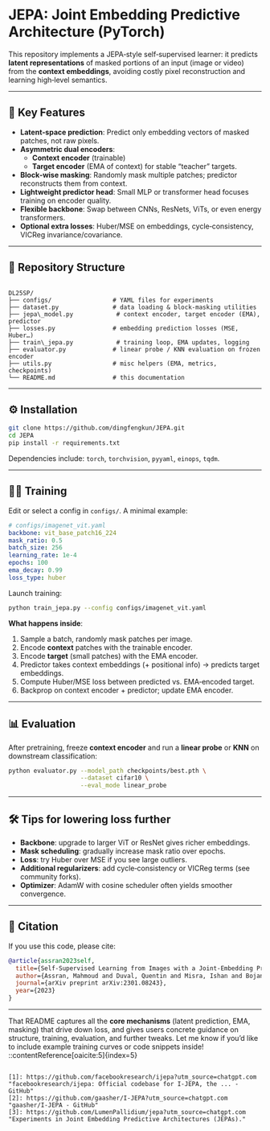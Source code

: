 
# JEPA: Joint Embedding Predictive Architecture (PyTorch)

This repository implements a JEPA‑style self‑supervised learner: it predicts **latent representations** of masked portions of an input (image or video) from the **context embeddings**, avoiding costly pixel reconstruction and learning high‑level semantics.

---

## 🚀 Key Features

- **Latent‑space prediction**: Predict only embedding vectors of masked patches, not raw pixels.  
- **Asymmetric dual encoders**:  
  - **Context encoder** (trainable)  
  - **Target encoder** (EMA of context) for stable “teacher” targets.  
- **Block‑wise masking**: Randomly mask multiple patches; predictor reconstructs them from context.  
- **Lightweight predictor head**: Small MLP or transformer head focuses training on encoder quality.  
- **Flexible backbone**: Swap between CNNs, ResNets, ViTs, or even energy transformers.  
- **Optional extra losses**: Huber/MSE on embeddings, cycle‑consistency, VICReg invariance/covariance.

---

## 📁 Repository Structure

```

DL25SP/
├── configs/                 # YAML files for experiments
├── dataset.py               # data loading & block‑masking utilities
├── jepa\_model.py            # context encoder, target encoder (EMA), predictor
├── losses.py                # embedding prediction losses (MSE, Huber…)
├── train\_jepa.py            # training loop, EMA updates, logging
├── evaluator.py             # linear probe / KNN evaluation on frozen encoder
├── utils.py                 # misc helpers (EMA, metrics, checkpoints)
└── README.md                # this documentation

````

---

## ⚙️ Installation

```bash
git clone https://github.com/dingfengkun/JEPA.git
cd JEPA
pip install -r requirements.txt
````

Dependencies include: `torch`, `torchvision`, `pyyaml`, `einops`, `tqdm`.

---

## 🏋️‍♂️ Training

Edit or select a config in `configs/`. A minimal example:

```yaml
# configs/imagenet_vit.yaml
backbone: vit_base_patch16_224
mask_ratio: 0.5
batch_size: 256
learning_rate: 1e-4
epochs: 100
ema_decay: 0.99
loss_type: huber
```

Launch training:

```bash
python train_jepa.py --config configs/imagenet_vit.yaml
```

**What happens inside**:

1. Sample a batch, randomly mask patches per image.
2. Encode **context** patches with the trainable encoder.
3. Encode **target** (small patches) with the EMA encoder.
4. Predictor takes context embeddings (+ positional info) → predicts target embeddings.
5. Compute Huber/MSE loss between predicted vs. EMA‑encoded target.
6. Backprop on context encoder + predictor; update EMA encoder.

---

## 📊 Evaluation

After pretraining, freeze **context encoder** and run a **linear probe** or **KNN** on downstream classification:

```bash
python evaluator.py --model_path checkpoints/best.pth \
                    --dataset cifar10 \
                    --eval_mode linear_probe
```

---

## 🛠️ Tips for lowering loss further

* **Backbone**: upgrade to larger ViT or ResNet gives richer embeddings.
* **Mask scheduling**: gradually increase mask ratio over epochs.
* **Loss**: try Huber over MSE if you see large outliers.
* **Additional regularizers**: add cycle‑consistency or VICReg terms (see community forks).
* **Optimizer**: AdamW with cosine scheduler often yields smoother convergence.

---

## 🔖 Citation

If you use this code, please cite:

```bibtex
@article{assran2023self,
  title={Self‑Supervised Learning from Images with a Joint‑Embedding Predictive Architecture},
  author={Assran, Mahmoud and Duval, Quentin and Misra, Ishan and Bojanowski, Piotr and Vincent, Pascal and Rabbat, Michael and LeCun, Yann and Ballas, Nicolas},
  journal={arXiv preprint arXiv:2301.08243},
  year={2023}
}
```

---

That README captures all the **core mechanisms** (latent prediction, EMA, masking) that drive down loss, and gives users concrete guidance on structure, training, evaluation, and further tweaks. Let me know if you’d like to include example training curves or code snippets inside!
::contentReference[oaicite:5]{index=5}
```

[1]: https://github.com/facebookresearch/ijepa?utm_source=chatgpt.com "facebookresearch/ijepa: Official codebase for I-JEPA, the ... - GitHub"
[2]: https://github.com/gaasher/I-JEPA?utm_source=chatgpt.com "gaasher/I-JEPA - GitHub"
[3]: https://github.com/LumenPallidium/jepa?utm_source=chatgpt.com "Experiments in Joint Embedding Predictive Architectures (JEPAs)."
